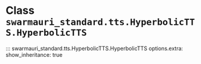 # Class `swarmauri_standard.tts.HyperbolicTTS.HyperbolicTTS`

::: swarmauri_standard.tts.HyperbolicTTS.HyperbolicTTS
    options.extra:
      show_inheritance: true

